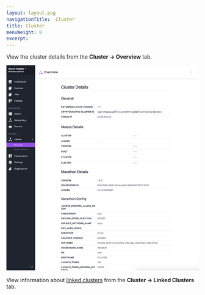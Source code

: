 ```yaml
---
layout: layout.pug
navigationTitle:  Cluster
title: Cluster
menuWeight: 8
excerpt:
---
```


View the cluster details from the **Cluster -> Overview** tab.

![Cluster](/1.11/img/cluster-ee.png)

View information about [linked clusters](/1.11/administering-clusters/multiple-clusters/cluster-links) from the **Cluster -> Linked Clusters** tab.
